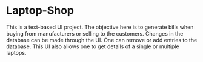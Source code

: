# Laptop-Shop
This is a text-based UI project. The objective here is to generate bills when buying from manufacturers or selling to the customers. Changes in the database can be made through the UI. One can remove or add entries to the database. This UI also allows one to get details of a single or multiple laptops.
